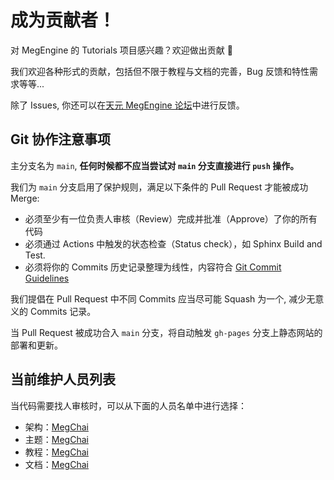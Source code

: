 # 成为贡献者！

对 MegEngine 的 Tutorials 项目感兴趣？欢迎做出贡献 :clap:

我们欢迎各种形式的贡献，包括但不限于教程与文档的完善，Bug 反馈和特性需求等等...

除了 Issues, 你还可以在[天元 MegEngine 论坛](https://discuss.megengine.org.cn/)中进行反馈。

##  Git 协作注意事项

主分支名为 `main`, **任何时候都不应当尝试对 `main` 分支直接进行 `push` 操作。**

我们为 `main` 分支启用了保护规则，满足以下条件的 Pull Request 才能被成功 Merge:

- 必须至少有一位负责人审核（Review）完成并批准（Approve）了你的所有代码
- 必须通过 Actions 中触发的状态检查（Status check），如 Sphinx Build and Test.
- 必须将你的 Commits 历史记录整理为线性，内容符合 [Git Commit Guidelines](https://github.com/angular/angular.js/blob/master/DEVELOPERS.md#-git-commit-guidelines)

我们提倡在 Pull Request 中不同 Commits 应当尽可能 Squash 为一个, 减少无意义的 Commits 记录。

当 Pull Request 被成功合入 `main` 分支，将自动触发 `gh-pages` 分支上静态网站的部署和更新。
 
## 当前维护人员列表

当代码需要找人审核时，可以从下面的人员名单中进行选择：

- 架构：[MegChai](https://github.com/MegChai)
- 主题：[MegChai](https://github.com/MegChai)
- 教程：[MegChai](https://github.com/MegChai)
- 文档：[MegChai](https://github.com/MegChai)
